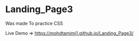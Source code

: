 # Landing_Page3

Was made To practice CSS

Live Demo => https://mohdtamimi1.github.io/Landing_Page3/
